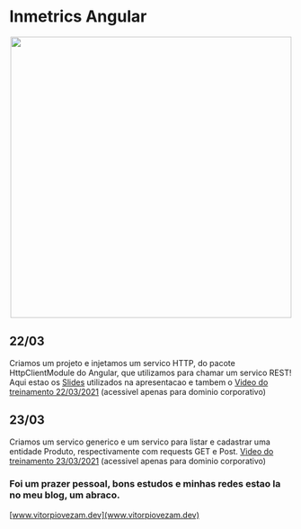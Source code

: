 # Inmetrics Angular

<p align="middle">
<img width="500px" autoplay src="https://pandora-boxx.s3.us-east-1.amazonaws.com/InmetricsAngular.gif">
</p>

## 22/03
Criamos um projeto e injetamos um servico HTTP, do pacote HttpClientModule do Angular, que utilizamos para chamar um servico REST! Aqui estao os [Slides](https://pt.slideshare.net/sunilos/angular-8) utilizados na apresentacao e tambem o [Video do treinamento 22/03/2021](
https://inmetricscorp-my.sharepoint.com/personal/vitor_piovezam_inmetrics_com_br/_layouts/15/onedrive.aspx?id=%2Fpersonal%2Fvitor%5Fpiovezam%5Finmetrics%5Fcom%5Fbr%2FDocuments%2FRecordings%2FTech%20Talents%20%2D%20Treinamento%20%2D%20InAwards%2D20210322%5F150528%2DMeeting%20Recording%2Emp4&parent=%2Fpersonal%2Fvitor%5Fpiovezam%5Finmetrics%5Fcom%5Fbr%2FDocuments%2FRecordings&originalPath=aHR0cHM6Ly9pbm1ldHJpY3Njb3JwLW15LnNoYXJlcG9pbnQuY29tLzp2Oi9nL3BlcnNvbmFsL3ZpdG9yX3Bpb3ZlemFtX2lubWV0cmljc19jb21fYnIvRVhMMUdnR1dKdUZEcS1vak14NUowNjRCQ1h4TnVqaEdicEk0WVBSdWRXNUdTZz9ydGltZT16OWt2M21idDJFZw)  (acessivel apenas para dominio corporativo)

## 23/03
Criamos um servico generico e um servico para listar e cadastrar uma entidade Produto, respectivamente com requests GET e Post.
[Video do treinamento 23/03/2021](
https://inmetricscorp-my.sharepoint.com/personal/vitor_piovezam_inmetrics_com_br/_layouts/15/onedrive.aspx?id=%2Fpersonal%2Fvitor%5Fpiovezam%5Finmetrics%5Fcom%5Fbr%2FDocuments%2FRecordings%2FTech%20Talents%20%2D%20Treinamento%20%2D%20InAwards%2D20210322%5F150528%2DMeeting%20Recording%2Emp4&parent=%2Fpersonal%2Fvitor%5Fpiovezam%5Finmetrics%5Fcom%5Fbr%2FDocuments%2FRecordings&originalPath=aHR0cHM6Ly9pbm1ldHJpY3Njb3JwLW15LnNoYXJlcG9pbnQuY29tLzp2Oi9nL3BlcnNvbmFsL3ZpdG9yX3Bpb3ZlemFtX2lubWV0cmljc19jb21fYnIvRVhMMUdnR1dKdUZEcS1vak14NUowNjRCQ1h4TnVqaEdicEk0WVBSdWRXNUdTZz9ydGltZT16OWt2M21idDJFZw)  (acessivel apenas para dominio corporativo)

### Foi um prazer pessoal, bons estudos e minhas redes estao la no meu blog, um abraco.
[www.vitorpiovezam.dev](www.vitorpiovezam.dev)